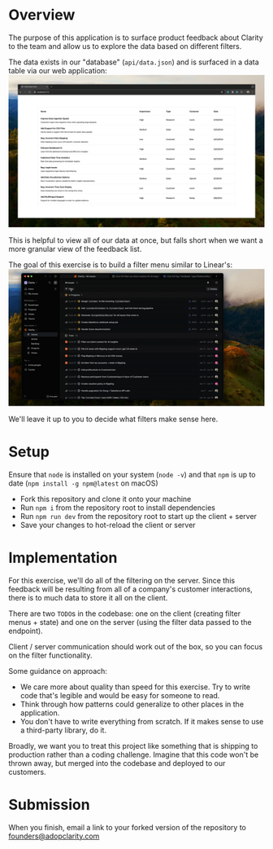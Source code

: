 # Overview

The purpose of this application is to surface product feedback about Clarity to the team and allow us to explore the data based on different filters.

The data exists in our "database" (`api/data.json`) and is surfaced in a data table via our web application:
![preview screenshot](/preview.png)

This is helpful to view all of our data at once, but falls short when we want a more granular view of the feedback list.

The goal of this exercise is to build a filter menu similar to Linear's:
![linear preview video](/linear_preview.gif)

We'll leave it up to you to decide what filters make sense here.

# Setup

Ensure that `node` is installed on your system (`node -v`) and that `npm` is up to date (`npm install -g npm@latest` on macOS)

- Fork this repository and clone it onto your machine
- Run `npm i` from the repository root to install dependencies
- Run `npm run dev` from the repository root to start up the client + server
- Save your changes to hot-reload the client or server

# Implementation

For this exercise, we'll do all of the filtering on the server. Since this feedback will be resulting from all of a company's customer interactions, there is to much data to store it all on the client.

There are two `TODO`s in the codebase: one on the client (creating filter menus + state) and one on the server (using the filter data passed to the endpoint).

Client / server communication should work out of the box, so you can focus on the filter functionality.

Some guidance on approach:

- We care more about quality than speed for this exercise. Try to write code that's legible and would be easy for someone to read.
- Think through how patterns could generalize to other places in the application.
- You don't have to write everything from scratch. If it makes sense to use a third-party library, do it.

Broadly, we want you to treat this project like something that is shipping to production rather than a coding challenge. Imagine that this code won't be thrown away, but merged into the codebase and deployed to our customers.

# Submission

When you finish, email a link to your forked version of the repository to founders@adopclarity.com
